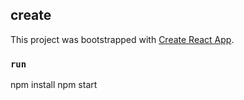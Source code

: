 ## create

This project was bootstrapped with [Create React App](https://github.com/facebook/create-react-app).

### `run`

npm install
npm start
